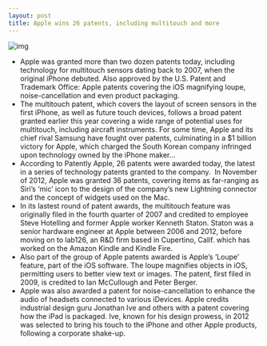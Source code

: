 ```yaml
---
layout: post
title: Apple wins 26 patents, including multitouch and more
---
```

![img](http://media.idownloadblog.com/wp-content/uploads/2011/08/iPad-finger-touching-e1313459827308.jpeg)
* Apple was granted more than two dozen patents today, including technology for multitouch sensors dating back to 2007, when the original iPhone debuted. Also approved by the U.S. Patent and Trademark Office: Apple patents covering the iOS magnifying loupe, noise-cancellation and even product packaging.
* The multitouch patent, which covers the layout of screen sensors in the first iPhone, as well as future touch devices, follows a broad patent granted earlier this year covering a wide range of potential uses for multitouch, including aircraft instruments. For some time, Apple and its chief rival Samsung have fought over patents, culminating in a $1 billion victory for Apple, which charged the South Korean company infringed upon technology owned by the iPhone maker…
* According to Patently Apple, 26 patents were awarded today, the latest in a series of technology patents granted to the company.  In November of 2012, Apple was granted 36 patents, covering items as far-ranging as Siri’s ‘mic’ icon to the design of the company’s new Lightning connector and the concept of widgets used on the Mac.
* In its lastest round of patent awards, the multitouch feature was originally filed in the fourth quarter of 2007 and credited to employee Steve Hotelling and former Apple worker Kenneth Staton. Staton was a senior hardware engineer at Apple between 2006 and 2012, before moving on to lab126, an R&D firm based in Cupertino, Calif. which has worked on the Amazon Kindle and Kindle Fire.
* Also part of the group of Apple patents awarded is Apple’s ‘Loupe’ feature, part of the iOS software. The loupe magnifies objects in iOS, permitting users to better view text or images. The patent, first filed in 2009, is credited to Ian McCullough and Peter Berger.
* Apple was also awarded a patent for noise-cancellation to enhance the audio of headsets connected to various iDevices. Apple credits industrial design guru Jonathan Ive and others with a patent covering how the iPad is packaged. Ive, known for his design prowess, in 2012 was selected to bring his touch to the iPhone and other Apple products, following a corporate shake-up.

